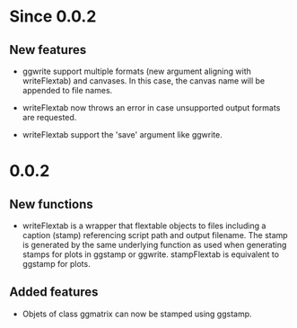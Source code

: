 # Since 0.0.2
## New features
* ggwrite support multiple formats (new argument aligning with
  writeFlextab) and canvases. In this case, the canvas name will be
  appended to file names.
  
* writeFlextab now throws an error in case unsupported output formats
  are requested.
  
* writeFlextab support the 'save' argument like ggwrite. 

# 0.0.2
## New functions
* writeFlextab is a wrapper that flextable objects to files including
  a caption (stamp) referencing script path and output filename. The
  stamp is generated by the same underlying function as used when
  generating stamps for plots in ggstamp or ggwrite. stampFlextab is
  equivalent to ggstamp for plots.
  
## Added features
* Objets of class ggmatrix can now be stamped using ggstamp. 

